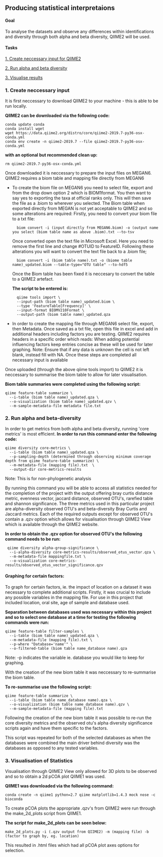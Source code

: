 ## Producing statistical interpretaions
#### Goal
To analyse the datasets and observe any differences within identifications and diversity through both alpha and beta diversity, QIIME2 will be used.  

#### Tasks
[1. Create neccessary input for QIIME2](https://github.com/darcey-watson/Viral-Content-Project/blob/master/6.%20Producing%20Statistics.md#1-create-neccessary-input)

[2. Run alpha and beta diversity](https://github.com/darcey-watson/Viral-Content-Project/blob/master/6.%20Producing%20Statistics.md#2-run-alpha-and-beta-diversity)

[3. Visualise results](https://github.com/darcey-watson/Viral-Content-Project/blob/master/6.%20Producing%20Statistics.md#3-visualisation-of-statistics) 

### 1. Create neccessary input
It is first neccessary to download QIIME2 to your machine - this is able to be run locally. 

**QIIME2 can be downloaded via the following code:**

    conda update conda
    conda install wget
    wget https://data.qiime2.org/distro/core/qiime2-2019.7-py36-osx-conda.yml
    conda env create -n qiime2-2019.7 --file qiime2-2019.7-py36-osx-conda.yml

**with an optional but recommended clean up:**

    rm qiime2-2019.7-py36-osx-conda.yml

Once downloaded it is neccessary to prepare the input files on MEGAN6. QIIME2 requires a biom table and mapping file directly from MEGAN6

* To create the biom file on MEGAN6 you need to select file, export and from the drop down option 2 which is BIOM1format. You then want to say yes to exporting the taxa at official ranks only. This will then save the file as a .biom to wherever you selected. The Biom table when exported directly from MEGAN is not yet acceptable to QIIME2 and so some alterations are required:
Firstly, you need to convert your biom file to a txt file:

   

	    biom convert -i (input directly from MEGAN6.biom) -o (output name you select (biom table name as above .biom).txt --to-tsv

	Once converted open the text file in Microsoft Excel. Here you need to remove the first line and change #OTUID to FeatureID.
Following these alterations you will want to convert the text file back to a .biom file;

	    biom convert -i (biom table name).txt -o (biome table name)_updated.biom --table-type="OTU table" --to-hdf5

	Once the Biom table has been fixed it is neccesary to convert the table to a QIIME2 artefact.
	
	**The script to be entered is:**

	    qiime tools import \
		--input-path (biom table name)_updated.biom \
		--type 'FeatureTable[Frequency]' \
		--input-format BIOMV210Format \
		--output-path (biom table name)_updated.qza
* In order to create the mapping file through MEGAN6 select file, export, then Metadata. Once saved as a txt file, open this file in excel and add in additional headers including factors you are testing. QIIME2 requires headers in a specific order which reads: 
When adding potential influencing factors keep entries concise as these will be used for later graphing.
Note: Ensure that if any data is unknown the cell is not left blank, instead fill with NA. 
Once these steps are completed all necessary input is available 

Once uploaded (through the above qiime tools import) to QIIME2 it is neccessary to summarise the biom table to allow for later visualisation.

**Biom table summaries were completed using the following script:**

    qiime feature-table summarize \
	  --i-table (biom table name)_updated.qza \
	  --o-visualization (biom table name)_updated.qzv \
	  --m-sample-metadata-file metadata file.txt

### 2. Run alpha and beta-diversity
In order to get metrics from both alpha and beta diversity, running 'core metrics' is most efficient. 
**In order to run this command enter the following code:**

    qiime diversity core-metrics \
	  --i-table (biom table name)_updated.qza \
	  --p-sampling-depth (determined through observing minimum coverage depth from qiime feature-table summarize) \
	  --m-metadata-file (mapping file).txt  \
	  --output-dir core-metrics-results

Note: This is for non-phylogenetic analysis

By running this command you will be able to access all statistics needed for the completion of the project with the output offering bray curtis distance metric, evenness vector, jaccard distance, observed OTU's, rarefied table and shannon significance. The three metrics used in this particular project are alpha-diversity observed OTU's and beta-diversity Bray Curtis and Jaccard metrics. Each of the required outputs except for observed OTU's contain a .qzv option which allows for visualisation through QIIME2 View which is available through the QIIME2 website.

**In order to obtain the .qzv option for observed OTU's the following command needs to be run:**
 
     qiime diversity alpha-group-significance \
	  --i-alpha-diversity core-metrics-results/observed_otus_vector.qza \
	  --m-metadata-file mappingfile.txt \
	  --o-visualization core-metrics-results/observed_otus_vector_significance.qzv 

#### Graphing for certain factors:
To graph for certain factors, ie. the impact of location on a dataset it was necessary to complete additional scripts.
Firstly, it was crucial to include any possible variables in the mapping file. For use in this project that included location, oral site, age of sample and database used.

**Separation between databases used was necessary within this project and so to select one database at a time for testing the following commands were run:**

    qiime feature-table filter-samples \
	  --i-table (biom table name)_updated.qza \
	  --m-metadata-file (mapping file).txt \
	  --p-where "Database='name'" \
	  --o-filtered-table (biom table name_database name).qza

Note: -p indicates the variable ie. database you would like to keep for graphing.

With the creation of the new biom table it was neccessary to re-summarise the biom table.

**To re-summarise use the following script:**

    qiime feature-table summarize \
	  --i-table (biom table name_database name).qza \
	  --o-visualization (biom table name_database name).qzv \
	  --m-sample-metadata-file (mapping file).txt

Following the creation of the new biom table it was possible to re-run the core diversity metrics and the observed otu's alpha diversity significance scripts again and have them specific to the factors. 

This script was repeated for both of the selected databases as when the databases were combined the main driver behind diversity was the databases as opposed to any tested variables. 

### 3. Visualisation of Statistics
Visualisation through QIIME2 View only allowed for 3D plots to be observed and so to obtain a 2d pCOA plot QIIME1 was used.

**QIIME1 was downloaded via the following command:**

    conda create -n qiime1 python=2.7 qiime matplotlib=1.4.3 mock nose -c bioconda

To create pCOA plots the appropriate .qzv's from QIIME2 were run through the make_2d_plots script from QIIME1. 

**The script for make_2d_plots can be seen below:**

    make_2d_plots.py -i (.qzv output from QIIME2) -m (mapping file) -b (factor to graph by, eg. location)

This resulted in .html files which had all pCOA plot axes options for selection. 
